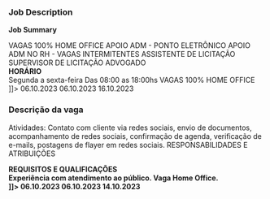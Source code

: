 <?xml version="1.0" encoding="utf-8"?>
<jobs>
<job id="220408">
<link><![CDATA[https://www.oportunidadevagashomeoffice.com/2023/10/varias-vagas-administrativas-100-home.html]]></link> 
<name><![CDATA[Várias vagas administrativas 100% HOME OFFICE]]></name> 
<region><![CDATA[Brazil 100% HOME OFFICE]]></region> 
<salary><![CDATA[Salário a combinar]]></salary> 
<description><![CDATA[<div> <h3>Job Description</h3>
 <p><strong>Job Summary </strong></p>
 <p>VAGAS 100% HOME OFFICE
APOIO ADM - PONTO ELETRÔNICO
APOIO ADM NO RH - VAGAS INTERMITENTES
ASSISTENTE DE LICITAÇÃO
SUPERVISOR DE LICITAÇÃO
ADVOGADO<br>
<strong>HORÁRIO</strong><br> 
Segunda a sexta-feira
Das 08:00 as 18:00hs
VAGAS 100% HOME OFFICE<br>
 </div>]]>
</description> 
<apply_url><![CDATA[https://www.oportunidadevagashomeoffice.com/2023/10/varias-vagas-administrativas-100-home.html/apply]]></apply_url> 
<pubdate>06.10.2023</pubdate> 
<updated>06.10.2023</updated>
<expire>16.10.2023</expire>
</job> 
<job id="220407">
<link>
<![CDATA[https://www.oportunidadevagashomeoffice.com/2023/10/auxiliar-administrativo-salario.html]]>
</link>
<name>
<![CDATA[Auxiliar Administrativo]]>
</name>
<region>
<![CDATA[Brazil 100% HOME OFFICE]]>
</region>
<salary>
<![CDATA[ Salário a combinar]]>
</salary>
<description>
<![CDATA[<div> <h3>Descrição da vaga</h3>
Atividades: Contato com cliente via redes sociais, envio de documentos, acompanhamento de redes sociais, confirmação de agenda, verificação de e-mails, postagens de flayer em redes sociais. RESPONSABILIDADES E ATRIBUIÇÕES
<p><strong>REQUISITOS E QUALIFICAÇÕES<br>
 Experiência com atendimento ao público.
Vaga Home Office.
<br> </div>]]>
</description>
<apply_url>
<![CDATA[https://www.oportunidadevagashomeoffice.com/2023/10/auxiliar-administrativo-salario.html]]>
</apply_url>
<pubdate>06.10.2023</pubdate>
<updated>06.10.2023</updated>
<expire>14.10.2023</expire>
</job>
</jobs> 
